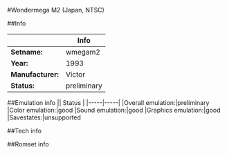 #Wondermega M2 (Japan, NTSC)

##Info

||Info|
|-----|-----|
|**Setname:**|wmegam2
|**Year:**|1993
|**Manufacturer:**|Victor
|**Status:**|preliminary

##Emulation info
|| Status |
|-----|-----|
|Overall emulation:|preliminary
|Color emulation:|good
|Sound emulation:|good
|Graphics emulation:|good
|Savestates:|unsupported

##Tech info

##Romset info

<!--- START OF EDITED COMMENT DO NOT TOUCH TEXT ABOVE-->

